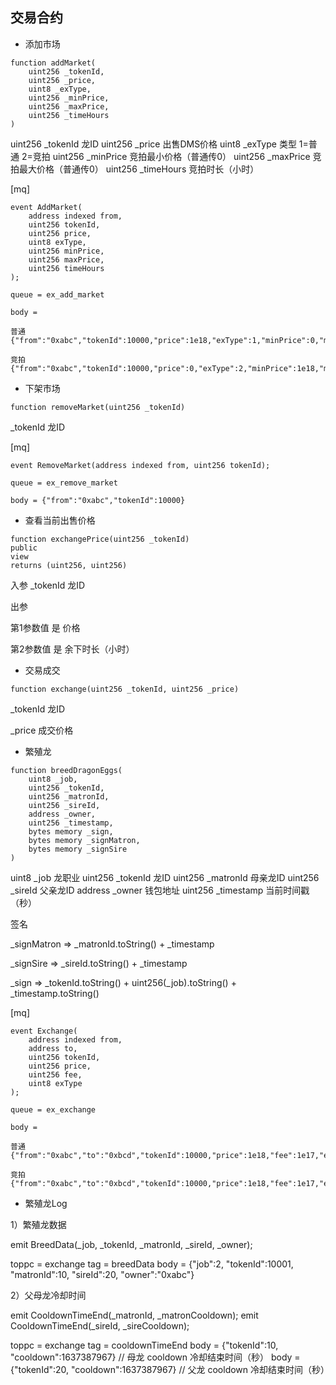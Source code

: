 
## 交易合约

* 添加市场

```
function addMarket(
    uint256 _tokenId,
    uint256 _price,
    uint8 _exType,
    uint256 _minPrice,
    uint256 _maxPrice,
    uint256 _timeHours
)
```

uint256 _tokenId  龙ID
uint256 _price 出售DMS价格
uint8 _exType 类型 1=普通 2=竞拍
uint256 _minPrice 竞拍最小价格（普通传0）
uint256 _maxPrice 竞拍最大价格（普通传0）
uint256 _timeHours 竞拍时长（小时）

[mq]
```
event AddMarket(
    address indexed from,
    uint256 tokenId,
    uint256 price,
    uint8 exType,
    uint256 minPrice,
    uint256 maxPrice,
    uint256 timeHours
);

queue = ex_add_market

body = 

普通
{"from":"0xabc","tokenId":10000,"price":1e18,"exType":1,"minPrice":0,"maxPrice":0,"timeHours":0}

竞拍
{"from":"0xabc","tokenId":10000,"price":0,"exType":2,"minPrice":1e18,"maxPrice":10e18,"timeHours":24}
```


* 下架市场

```
function removeMarket(uint256 _tokenId)
```

_tokenId 龙ID

[mq]

```
event RemoveMarket(address indexed from, uint256 tokenId);

queue = ex_remove_market

body = {"from":"0xabc","tokenId":10000}

```

* 查看当前出售价格

```
function exchangePrice(uint256 _tokenId)
public
view
returns (uint256, uint256)
```

入参 _tokenId 龙ID

出参

第1参数值 是 价格

第2参数值 是 余下时长（小时）


* 交易成交

```
function exchange(uint256 _tokenId, uint256 _price)
```

_tokenId 龙ID

_price 成交价格

* 繁殖龙

```
function breedDragonEggs(
    uint8 _job,
    uint256 _tokenId,
    uint256 _matronId,
    uint256 _sireId,
    address _owner,
    uint256 _timestamp,
    bytes memory _sign,
    bytes memory _signMatron,
    bytes memory _signSire
)
```

uint8 _job 龙职业
uint256 _tokenId 龙ID
uint256 _matronId 母亲龙ID
uint256 _sireId 父亲龙ID
address _owner 钱包地址
uint256 _timestamp 当前时间戳（秒）

签名

_signMatron => _matronId.toString() + _timestamp

_signSire => _sireId.toString() + _timestamp

_sign => _tokenId.toString() + uint256(_job).toString() + _timestamp.toString()

[mq]

```
event Exchange(
    address indexed from,
    address to,
    uint256 tokenId,
    uint256 price,
    uint256 fee,
    uint8 exType
);

queue = ex_exchange

body = 

普通
{"from":"0xabc","to":"0xbcd","tokenId":10000,"price":1e18,"fee":1e17,"exType":1}

竞拍
{"from":"0xabc","to":"0xbcd","tokenId":10000,"price":1e18,"fee":1e17,"exType":2}

```


* 繁殖龙Log

1）繁殖龙数据

emit BreedData(_job, _tokenId, _matronId, _sireId, _owner);

toppc = exchange
tag = breedData
body = {"job":2, "tokenId":10001, "matronId":10, "sireId":20, "owner":"0xabc"}

2）父母龙冷却时间

emit CooldownTimeEnd(_matronId, _matronCooldown);
emit CooldownTimeEnd(_sireId, _sireCooldown);

toppc = exchange
tag = cooldownTimeEnd
body = {"tokenId":10, "cooldown":1637387967} // 母龙 cooldown 冷却结束时间（秒）
body = {"tokenId":20, "cooldown":1637387967} // 父龙 cooldown 冷却结束时间（秒）

